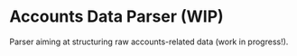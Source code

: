 # Accounts Data Parser (WIP)

Parser aiming at structuring raw accounts-related data (work in progress!).